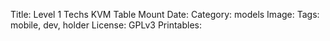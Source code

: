 Title: Level 1 Techs KVM Table Mount
Date: 
Category: models
Image: 
Tags: mobile, dev, holder
License: GPLv3
Printables: 